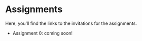 # Assignments

Here, you'll find the links to the invitations for the assignments.

* Assignment 0: coming soon!
